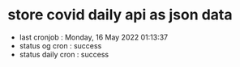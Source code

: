 # store covid daily api as json data

- last cronjob : Monday, 16 May 2022 01:13:37
- status og cron : success
- status daily cron : success
      
      